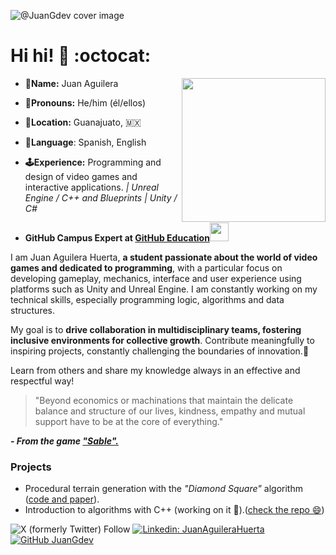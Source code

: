 ![@JuanGdev cover image](https://media.licdn.com/dms/image/D5616AQGoVUwJ40La3g/profile-displaybackgroundimage-shrink_350_1400/0/1707619484643?e=1715212800&v=beta&t=Glhgu58caL1zKwpLEWD1idgasyzeegWuZtdDHBi5a3Q)


# Hi hi! :strawberry: :octocat: 

<img align='right' src="./assets/gifs/me.gif" width="230">

- **:turtle:Name:** Juan Aguilera

- **:bust_in_silhouette:Pronouns:** He/him (él/ellos)

- **:round_pushpin:Location:** Guanajuato, :mexico:

- **:open_book:Language**: Spanish, English

- **:joystick:Experience:** Programming and design of video games and interactive applications.  *| Unreal Engine / C++ and Blueprints | Unity / C#*

- **GitHub Campus Expert at <a href="https://githubcampus.expert/">GitHub Education</a><img src="https://media.giphy.com/media/jTNaPTjk7mOIj4F5kj/giphy.gif" width="30"></em></p>**

I am Juan Aguilera Huerta, **a student passionate about the world of video games and dedicated to programming**, with a particular focus on developing gameplay, mechanics, interface and user experience using platforms such as Unity and Unreal Engine. I am constantly working on my technical skills, especially programming logic, algorithms and data structures.

My goal is to **drive collaboration in multidisciplinary teams, fostering inclusive environments for collective growth**. Contribute meaningfully to inspiring projects, constantly challenging the boundaries of innovation.:triangular_flag_on_post:

Learn from others and share my knowledge always in an effective and respectful way!

> "Beyond economics or machinations that maintain the delicate balance and structure of our lives, kindness, empathy and mutual support have to be at the core of everything."

***- From the game ["Sable".](https://www.youtube.com/watch?v=Fojy_YRseGk)***


### Projects 

- Procedural terrain generation with the *"Diamond Square"* algorithm ([code and paper](https://github.com/JuanGdev/VeranoPCG.git/)).
- Introduction to algorithms with C++ (working on it :raised_hands:).([check the repo :smile:](https://github.com/JuanGdev/algorithmsIntroduction.git))

![X (formerly Twitter) Follow](https://img.shields.io/twitter/follow/:juan_purin)
[![Linkedin: JuanAguileraHuerta](https://img.shields.io/badge/-JuanAguileraHuerta-blue?style=flat-square&logo=Linkedin&logoColor=white&link=www.linkedin.com/in/juan-aguilera-gdev/)](www.linkedin.com/in/juan-aguilera-gdev
)
[![GitHub JuanGdev](https://img.shields.io/github/followers/JuanGdev?label=follow&style=social)](https://github.com/JuanGdev)



